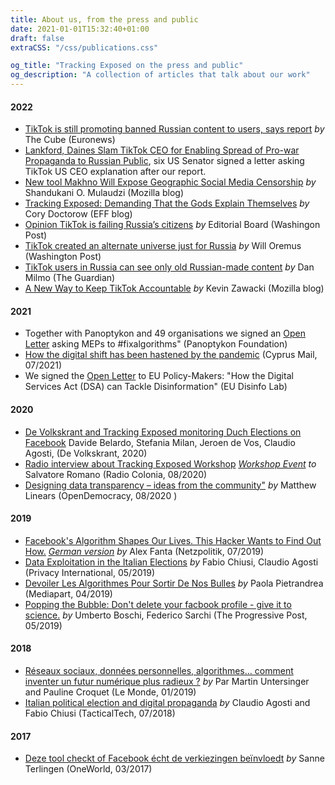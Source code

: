 ```yaml
---
title: About us, from the press and public
date: 2021-01-01T15:32:40+01:00
draft: false
extraCSS: "/css/publications.css"

og_title: "Tracking Exposed on the press and public"
og_description: "A collection of articles that talk about our work"
---
```


#### 2022

* [TikTok is still promoting banned Russian content to users, says report](https://www.euronews.com/my-europe/2022/08/10/tiktok-is-still-promoting-banned-russian-content-to-users-says-report) _by_ The Cube (Euronews)
* [Lankford, Daines Slam TikTok CEO for Enabling Spread of Pro-war Propaganda to Russian Public](https://www.lankford.senate.gov/news/press-releases/lankford-daines-slam-tiktok-ceo-for-enabling-spread-of-pro-war-propaganda-to-russian-public), six US Senator signed a letter asking TikTok US CEO explanation after our report.
* [New tool Makhno Will Expose Geographic Social Media Censorship](https://foundation.mozilla.org/en/blog/new-tool-makhno-will-expose-geographic-social-media-censorship/) _by_ Shandukani O. Mulaudzi (Mozilla blog)
* [Tracking Exposed: Demanding That the Gods Explain Themselves](https://www.eff.org/deeplinks/2022/05/tracking-exposed-demanding-gods-explain-themselves) _by_ Cory Doctorow (EFF blog)
* [Opinion  TikTok is failing Russia’s citizens](https://www.washingtonpost.com/opinions/2022/04/15/tiktok-fails-russia-citizens-ukraine-war/) _by_ Editorial Board (Washingon Post)
* [TikTok created an alternate universe just for Russia](https://www.washingtonpost.com/technology/2022/04/13/tiktok-russia-censorship-propaganda-tracking-exposed/) _by_ Will Oremus (Washington Post)
* [TikTok users in Russia can see only old Russian-made content](https://www.theguardian.com/technology/2022/mar/10/tiktok-users-in-russia-can-see-only-old-russian-made-content) _by_ Dan Milmo (The Guardian)
* [A New Way to Keep TikTok Accountable](https://foundation.mozilla.org/en/blog/a-new-way-to-keep-tiktok-accountable/) _by_ Kevin Zawacki (Mozilla blog)

#### 2021

* Together with Panoptykon and 49 organisations we signed an [Open Letter](https://en.panoptykon.org/sites/default/files/DSA%20Open%20Letter_fix%20algorithms_22.09.2021.pdf) asking MEPs to #fixalgorithms" (Panoptykon Foundation)
* [How the digital shift has been hastened by the pandemic](https://cyprus-mail.com/2021/07/19/how-the-digital-shift-has-been-hastened-by-the-pandemic/) (Cyprus Mail, 07/2021)
* We signed the [Open Letter](https://www.disinfo.eu/advocacy/open-letter-to-eu-policy-makers-how-the-digital-services-act-dsa-can-tackle-disinformation/) to EU Policy-Makers: "How the Digital Services Act (DSA) can Tackle Disinformation" (EU Disinfo Lab)

#### 2020

* [De Volkskrant and Tracking Exposed monitoring Duch Elections on Facebook](https://github.com/tracking-exposed/experiments-data/tree/master/PAADC) Davide Belardo, Stefania Milan, Jeroen de Vos, Claudio Agosti, (De Volkskrant, 2020)
* [Radio interview about Tracking Exposed Workshop](https://www1.wdr.de/radio/cosmo/programm/sendungen/radio-colonia/il-tema/algoritmi-facebook-100.html) [_Workshop Event_](https://www.disruptionlab.org/data-cities#workshops) _to_ Salvatore Romano (Radio Colonia, 08/2020)
* [Designing data transparency – ideas from the community"](https://www.opendemocracy.net/en/digitaliberties/designing-data-transparency-ideas-from-the-community/) _by_ Matthew Linears (OpenDemocracy, 08/2020 )

#### 2019

* [Facebook's Algorithm Shapes Our Lives. This Hacker Wants to Find Out How.](https://netzpolitik.org/2019/facebooks-algorithm-shapes-our-lives-this-hacker-wants-to-find-out-how/#spendenleiste) [_German version_](https://netzpolitik.org/2019/facebooks-algorithmus-formt-unser-leben-dieser-hacker-will-herausfinden-wie/) _by_ Alex Fanta (Netzpolitik, 07/2019)
* [Data Exploitation in the Italian Elections](https://privacyinternational.org/examples/data-exploitation-italian-elections) _by_ Fabio Chiusi, Claudio Agosti (Privacy International, 05/2019)
* [Devoiler Les Algorithmes Pour Sortir De Nos Bulles](https://blogs.mediapart.fr/edition/europeennes-des-elections-sous-surveillance/article/110419/devoiler-les-algorithmes-pour-sortir-de-nos-bulles) _by_ Paola Pietrandrea (Mediapart, 04/2019)
* [Popping the Bubble: Don't delete your facbook profile - give it to science.](https://progressivepost.eu/the-mag/facebook-tracking-exposed-popping-the-bubble) _by_ Umberto Boschi, Federico Sarchi (The Progressive Post, 05/2019)

#### 2018

* [Réseaux sociaux, données personnelles, algorithmes… comment inventer un futur numérique plus radieux ?](https://www.lemonde.fr/pixels/article/2018/12/30/reseaux-sociaux-donnees-personnelles-algorithmes-comment-inventer-un-futur-numerique-plus-radieux_5403732_4408996.html) _by_ Par Martin Untersinger and Pauline Croquet (Le Monde, 01/2019)
* [Italian political election and digital propaganda](https://ourdataourselves.tacticaltech.org/posts/overview-italy/) _by_ Claudio Agosti and Fabio Chiusi (TacticalTech, 07/2018)

#### 2017

<!-- * [OSD comments, interview and analysis on fbtrex: L’algoritmo dell’algoritmo](https://blog.osd.tools/lalgoritmo-dell-algoritmo-5c3a052cc626) _by_ Luca Corsato (OpenSensorData 10/2017) -->
* [Deze tool checkt of Facebook écht de verkiezingen beïnvloedt](https://www.oneworld.nl/achtergrond/deze-tool-checkt-facebook-echt-de-verkiezingen-beinvloedt/) _by_ Sanne Terlingen (OneWorld, 03/2017)
